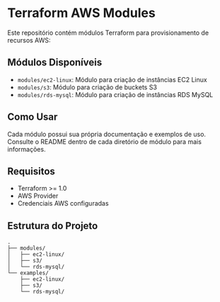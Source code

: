 # Terraform AWS Modules

Este repositório contém módulos Terraform para provisionamento de recursos AWS:

## Módulos Disponíveis

- `modules/ec2-linux`: Módulo para criação de instâncias EC2 Linux
- `modules/s3`: Módulo para criação de buckets S3
- `modules/rds-mysql`: Módulo para criação de instâncias RDS MySQL

## Como Usar

Cada módulo possui sua própria documentação e exemplos de uso. Consulte o README dentro de cada diretório de módulo para mais informações.

## Requisitos

- Terraform >= 1.0
- AWS Provider
- Credenciais AWS configuradas

## Estrutura do Projeto

```
.
├── modules/
│   ├── ec2-linux/
│   ├── s3/
│   └── rds-mysql/
└── examples/
    ├── ec2-linux/
    ├── s3/
    └── rds-mysql/
```
